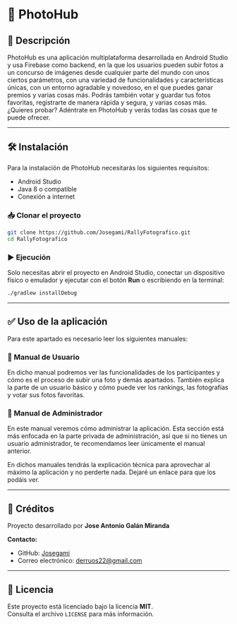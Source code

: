 
# 📸 PhotoHub

## 📄 Descripción

PhotoHub es una aplicación multiplataforma desarrollada en Android Studio y usa Firebase como backend, en la que los usuarios pueden subir fotos a un concurso de imágenes desde cualquier parte del mundo con unos ciertos parámetros, con una variedad de funcionalidades y características únicas, con un entorno agradable y novedoso, en el que puedes ganar premios y varias cosas más. Podrás también votar y guardar tus fotos favoritas, registrarte de manera rápida y segura, y varias cosas más. ¿Quieres probar? Adéntrate en PhotoHub y verás todas las cosas que te puede ofrecer.

---

## 🛠️ Instalación

Para la instalación de PhotoHub necesitarás los siguientes requisitos:

- Android Studio
- Java 8 o compatible
- Conexión a internet

### 📥 Clonar el proyecto

```bash
git clone https://github.com/Josegami/RallyFotografico.git
cd RallyFotografico
```

### ▶️ Ejecución

Solo necesitas abrir el proyecto en Android Studio, conectar un dispositivo físico o emulador y ejecutar con el botón **Run** o escribiendo en la terminal:

```bash
./gradlew installDebug
```

---

## ✅ Uso de la aplicación

Para este apartado es necesario leer los siguientes manuales:

### 📘 Manual de Usuario

En dicho manual podremos ver las funcionalidades de los participantes y cómo es el proceso de subir una foto y demás apartados. También explica la parte de un usuario básico y cómo puede ver los rankings, las fotografías y votar sus fotos favoritas.

### 🔐 Manual de Administrador

En este manual veremos cómo administrar la aplicación. Esta sección está más enfocada en la parte privada de administración, así que si no tienes un usuario administrador, te recomendamos leer únicamente el manual anterior.

En dichos manuales tendrás la explicación técnica para aprovechar al máximo la aplicación y no perderte nada. Dejaré un enlace para que los podáis ver.

---

## 👥 Créditos

Proyecto desarrollado por **Jose Antonio Galán Miranda**

**Contacto:**
- GitHub: [Josegami](https://github.com/Josegami)
- Correo electrónico: derruos22@gmail.com

---

## 📜 Licencia

Este proyecto está licenciado bajo la licencia **MIT**.  
Consulta el archivo `LICENSE` para más información.